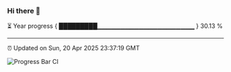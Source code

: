 ### Hi there 👋

⏳ Year progress { █████████▁▁▁▁▁▁▁▁▁▁▁▁▁▁▁▁▁▁▁▁▁ } 30.13 %

---

⏰ Updated on Sun, 20 Apr 2025 23:37:19 GMT

![Progress Bar CI](https://github.com/IshwaranRudhara/GIT-ACTION/workflows/Progress%20Bar%20CI/badge.svg)
